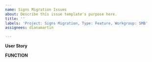 ```yaml
---
name: Signs Migration Issues
about: Describe this issue template's purpose here.
title: ''
labels: 'Project: Signs Migration, Type: Feature, Workgroup: SMB'
assignees: dianamartin

---
```


**User Story**
>

**FUNCTION**
